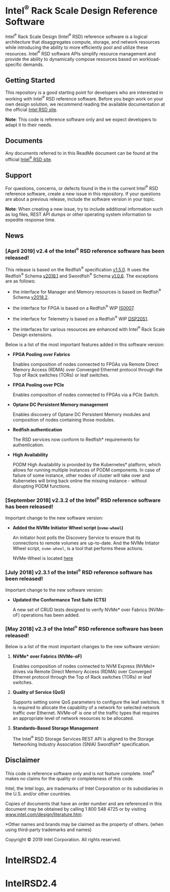 # Intel<sup>®</sup> Rack Scale Design Reference Software

Intel<sup>®</sup> Rack Scale Design (Intel<sup>®</sup> RSD) reference software is a logical architecture that disaggregates compute,
storage, and network resources while introducing the ability to more efficiently pool and utilize these resources.
Intel<sup>®</sup> RSD software APIs simplify resource management and provide the ability to dynamically compose resources based on workload-specific demands.

## Getting Started

This repository is a good starting point for developers who are interested in working with Intel<sup>®</sup> RSD reference software.
Before you begin work on your own design solution, we recommend reading the available documentation at the official [Intel RSD site](http://intel.com/intelRSD). 

**Note**: This code is reference software only and we expect developers to adapt it to their needs.

## Documents

Any documents referred to in this ReadMe document can be found at the official [Intel<sup>®</sup> RSD site](http://intel.com/intelRSD).

## Support
For questions, concerns, or defects found in the in the current Intel<sup>®</sup> RSD reference software, create a new issue in this repository. If your questions are about a previous release, include the software version in your topic.

**Note**: When creating a new issue, try to include additional information such as log files,
REST API dumps or other operating system information to expedite response time.

## News

### [April 2019] v2.4 of the Intel<sup>®</sup> RSD reference software has been released!

This release is based on the Redfish<sup>®</sup> specification [v1.5.0](https://www.dmtf.org/sites/default/files/standards/documents/DSP0266_1.5.0.pdf).
It uses the Redfish<sup>®</sup> Schema [v2018.1](https://www.dmtf.org/sites/default/files/standards/documents/DSP8010_2018.1.zip)
and Swordfish<sup>®</sup> Schema [v1.0.6](https://www.snia.org/sites/default/files/technical_work/Swordfish/Swordfish_v1.0.6.zip).
The exceptions are as follows:

*   the interface for Manager and Memory resources is based on Redfish<sup>®</sup> Schema [v2018.2](https://www.dmtf.org/sites/default/files/standards/documents/DSP8010_2018.2.zip).

*	the interface for FPGA is based on a Redfish<sup>®</sup> WIP [IS0007](https://www.dmtf.org/sites/default/files/standards/documents/DSP-IS0007_0.9a.zip).

*	the interface for Telemetry is based on a Redfish<sup>®</sup> WIP [DSP2051](https://www.dmtf.org/sites/default/files/standards/documents/DSP2051_0.1.0a.zip).

*	the interfaces for various resources are enhanced with Intel<sup>®</sup> Rack Scale Design extensions.

Below is a list of the most important features added in this software version:

*	**FPGA Pooling over Fabrics**

    Enables composition of nodes connected to FPGAs via Remote Direct Memory Access (RDMA) over
	Converged Ethernet protocol through the Top of Rack switches (TORs) or leaf switches.

*	**FPGA Pooling over PCIe**

    Enables composition of nodes connected to FPGAs via a PCIe Switch.

*   **Optane DC Persistent Memory management**

    Enables discovery of Optane DC Persistent Memory modules and composition of nodes containing those modules.

*   **Redfish authentication**

    The RSD services now conform to Redfish* requirements for authentication.

*   **High Availability** 
    
    PODM High Availability is provided by the Kubernetes* platform, which allows for running multiple instances of PODM components. In case of failure of some instance, other nodes of cluster will take over and Kubernetes will bring back online the missing instance - without disrupting PODM functions.

### [September 2018] v2.3.2 of the Intel<sup>®</sup> RSD reference software has been released!

Important change to the new software version:

*	**Added the NVMe Initiator Wheel script (`nvme-wheel`)**

    An initiator host polls the Discovery Service to ensure that its connections to remote volumes are up-to-date.
	And the NVMe Intiator Wheel script, `nvme-wheel`, is a tool that performs these actions.

    NVMe-Wheel is located [here](https://github.com/intel/intelRSD/tree/master/PSME/nvme-wheel/) 

### [July 2018] v2.3.1 of the Intel<sup>®</sup> RSD reference software has been released!

Important change to the new software version:

*	**Updated the Conformance Test Suite (CTS)**

    A new set of CRUD tests designed to verify NVMe\* over Fabrics (NVMe-oF) operations has been added.

### [May 2018] v2.3 of the Intel<sup>®</sup> RSD reference software has been released!

Below is a list of the most important changes to the new software version:

1.	**NVMe\* over Fabrics (NVMe-oF)**

    Enables composition of nodes connected to NVM Express (NVMe)\* drives via Remote Direct Memory Access (RDMA) over
	Converged Ethernet protocol through the Top of Rack switches (TORs) or leaf switches.

2.	**Quality of Service (QoS)**

    Supports setting some QoS parameters to configure the leaf switches. It is required to allocate the capability
	of a network for selected network traffic over Ethernet. NVMe-oF is one of the traffic types that requires an
	appropriate level of network resources to be allocated.

3.	**Standards-Based Storage Management**

    The Intel<sup>®</sup> RSD Storage Services REST API is aligned to the Storage Networking Industry Association (SNIA) Swordfish\* specification.

## Disclaimer

This code is reference software only and is not feature complete. Intel<sup>®</sup> makes no claims for the quality or completeness of this code.

Intel, the Intel logo, are trademarks of Intel Corporation or its subsidiaries in the U.S. and/or other countries.

Copies of documents that have an order number and are referenced in this document may be obtained by calling 1 800 548 4725 or by visiting www.intel.com/design/literature.htm.

*Other names and brands may be claimed as the property of others.  (when using third-party trademarks and names) 

Copyright © 2019 Intel Corporation. All rights reserved.

# IntelRSD2.4
# IntelRSD2.4
